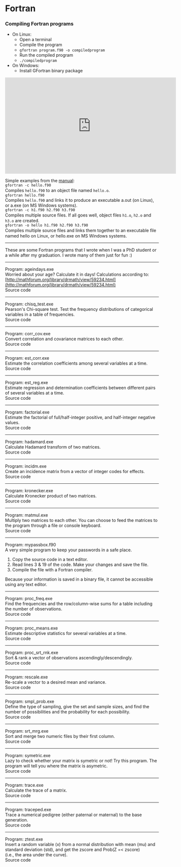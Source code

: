 # Fortran

### Compiling Fortran programs

* On Linux:  
   * Open a terminal  
   * Compile the program  
   * `gfortran program.f90 -o compiledprogram`  
   * Run the compiled program  
   * `./compiledprogram`  
* On Windows:  
   * Install GFortran binary package

<iframe width="560" height="315" src="https://www.youtube.com/embed/oVfAU1ziOjg" frameborder="0" allow="autoplay; encrypted-media" allowfullscreen></iframe>

Simple examples from the [manual](http://ftp.g95.org/G95Manual.pdf):  
`gfortran -c hello.f90`  
Compiles `hello.f90` to an object ﬁle named `hello.o`.  
`gfortran hello.f90`  
Compiles `hello.f90` and links it to produce an executable a.out (on Linux), or a.exe (on MS Windows systems).  
`gfortran -c h1.f90 h2.f90 h3.f90`  
Compiles multiple source ﬁles. If all goes well, object ﬁles `h1.o`, `h2.o` and `h3.o` are created.  
`gfortran -o hello h1.f90 h2.f90 h3.f90`  
Compiles multiple source ﬁles and links them together to an executable ﬁle named hello on Linux, or hello.exe on MS Windows systems.

---

These are some Fortran programs that I wrote when I was a PhD student or a while after my graduation. I wrote many of them just for fun :)

---

Program: ageindays.exe  
Worried about your age? Calculate it in days! Calculations according to: [http://mathforum.org/library/drmath/view/59234.html](http://mathforum.org/library/drmath/view/59234.html)  
Source code

---

Program: chisq_test.exe  
Pearson's Chi-square test. Test the frequency distributions of categorical variables in a table of frequencies.  
Source code

---

Program: corr_cov.exe  
Convert correlation and covariance matrices to each other.  
Source code

---

Program: est_corr.exe  
Estimate the correlation coefficients among several variables at a time.  
Source code

---

Program: est_reg.exe  
Estimate regression and determination coefficients between different pairs of several variables at a time.  
Source code

---

Program: factorial.exe  
Estimate the factorial of full/half-integer positive, and half-integer negative values.  
Source code

---

Program: hadamard.exe  
Calculate Hadamard transform of two matrices.  
Source code

---

Program: incidm.exe  
Create an incidence matrix from a vector of integer codes for effects.  
Source code

---

Program: kronecker.exe  
Calculate Kronecker product of two matrices.  
Source code

---

Program: matmul.exe  
Multiply two matrices to each other. You can choose to feed the matrices to the program through a file or console keyboard.  
Source code

---

Program: mypassbox.f90  
A very simple program to keep your passwords in a safe place.

1. Copy the source code in a text editor.  
2. Read lines 3 & 19 of the code. Make your changes and save the file.  
3. Compile the file with a Fortran compiler.  

Because your information is saved in a binary file, it cannot be accessible using any text editor.

---

Program: proc_freq.exe  
Find the frequencies and the row/column-wise sums for a table including the number of observations.  
Source code

---

Program: proc_means.exe  
Estimate descriptive statistics for several variables at a time.  
Source code

---

Program: proc_srt_rnk.exe  
Sort & rank a vector of observations ascendingly/descendingly.  
Source code

---

Program: rescale.exe  
Re-scale a vector to a desired mean and variance.  
Source code

---

Program: smpl_prob.exe  
Define the type of sampling, give the set and sample sizes, and find the number of possibilities and the probability for each possibility.  
Source code

---

Program: srt_mrg.exe  
Sort and merge two numeric files by their first column.  
Source code

---

Program: symetric.exe  
Lazy to check whether your matrix is symetric or not! Try this program. The program will tell you where the matrix is asymetric.  
Source code

---

Program: trace.exe  
Calculate the trace of a matrix.  
Source code

---

Program: traceped.exe  
Trace a numerical pedigree (either paternal or maternal) to the base generation.  
Source code

---

Program: ztest.exe  
Insert a random variable (x) from a normal distribution with mean (mu) and standard deviation (std), and get the zscore and Prob(Z =< zscore)  
(i.e., the area under the curve).  
Source code
